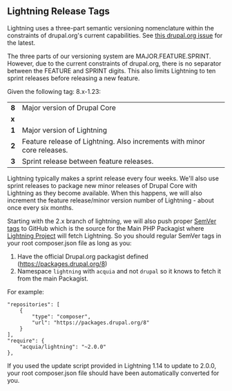 ## Lightning Release Tags
Lightning uses a three-part semantic versioning nomenclature within the
constraints of drupal.org's current capabilities. See
[this drupal.org issue](https://www.drupal.org/node/1612910) for the latest.

The three parts of our versioning system are MAJOR.FEATURE.SPRINT. However, due
to the current constraints of drupal.org, there is no separator between the
FEATURE and SPRINT digits. This also limits Lightning to ten sprint releases
before releasing a new feature.

Given the following tag: 8.x-1.23:

|       |                              |
|-------|------------------------------|
| __8__ | Major version of Drupal Core |
| __x__ |  |
| __1__ | Major version of Lightning |
| __2__ | Feature release of Lightning. Also increments with minor core releases. |
| __3__ | Sprint release between feature releases. |

Lightning typically makes a sprint release every four weeks. We'll also use
sprint releases to package new minor releases of Drupal Core with Lightning as
they become available. When this happens, we will also increment the feature
release/minor version number of Lightning - about once every six months.

Starting with the 2.x branch of lightning, we will also push proper [SemVer tags](http://semver.org/)
to GitHub which is the source for the Main PHP Packagist where [Lightning Project](https://github.com/acquia/lightning-project)
will fetch Lightning. So you  should regular SemVer tags in your root
composer.json file as long as you:

1. Have the official Drupal.org packagist defined
   (https://packages.drupal.org/8)
2. Namespace `lightning` with `acquia` and not `drupal` so it knows to fetch it
   from the main Packagist.

For example:

    "repositories": [
        {
            "type": "composer",
            "url": "https://packages.drupal.org/8"
        }
    ],
    "require": {
        "acquia/lightning": "~2.0.0"
    },

If you used the update script provided in Lightning 1.14 to update to 2.0.0,
your root composer.json file should have been automatically converted for you.

